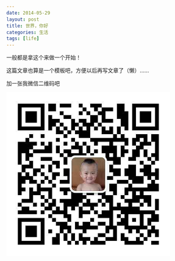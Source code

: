 ```yaml
---
date: 2014-05-29
layout: post
title: 世界，你好
categories: 生活
tags: [life]
---
```


一般都是拿这个来做一个开始！

这篇文章也算是一个模板吧，方便以后再写文章了（懒）……

加一张我微信二维码吧

![微信二维码](/uploads/2014/05/wxqrcode.png)